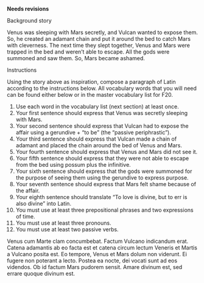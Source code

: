 **Needs revisions**

Background story

Venus was sleeping with Mars secretly, and Vulcan wanted to expose them.
So, he created an adamant chain and put it around the bed to catch Mars with cleverness.
The next time they slept together, Venus and Mars were trapped in the bed and weren’t able to escape.
All the gods were summoned and saw them.
So, Mars became ashamed.

Instructions

Using the story above as inspiration, compose a paragraph of Latin according to the instructions below. All vocabulary words that you will need can be found either below or in the master vocabulary list for F20.

1. Use each word in the vocabulary list (next section) at least once.
2. Your first sentence should express that Venus was secretly sleeping with Mars.
3. Your second sentence should express that Vulcan had to expose the affair using a gerundive + “to be” (the “passive periphrastic”).
4. Your third sentence should express that Vulcan made a chain of adamant and placed the chain around the bed of Venus and Mars.
5. Your fourth sentence should express that Venus and Mars did not see it.
6. Your fifth sentence should express that they were not able to escape from the bed using possum plus the infinitive.
7. Your sixth sentence should express that the gods were summoned for the purpose of seeing them using the gerundive to express purpose.
8. Your seventh sentence should express that Mars felt shame because of the affair.
9. Your eighth sentence should translate “To love is divine, but to err is also divine” into Latin.
10. You must use at least three prepositional phrases and two expressions of time.
11. You must use at least three pronouns.
12. You must use at least two passive verbs.


Venus cum Marte clam concumbebat.
Factum Vulcano indicandum erat.
Catena adamantis ab eo facta est et catena circum lectum Veneris et Martis a Vulcano posita est.
Eo tempore, Venus et Mars dolum non viderunt.
Ei fugere non poterant a lecto.
Postea ea nocte, dei vocati sunt ad eos videndos.
Ob id factum Mars pudorem sensit.
Amare divinum est, sed errare quoque divinum est.
